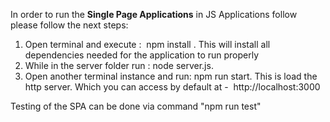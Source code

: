 In order to run the **Single Page Applications** in JS Applications follow please follow the next steps:

1.   Open terminal and execute :  npm install . This will install all dependencies needed for the application to run properly
2.   While in the server folder run : node server.js. 
3.   Open another terminal instance and run: npm run start. This is load the http server. Which you can access by default at - 
http://localhost:3000

Testing of the SPA can be done via command "npm run test"
